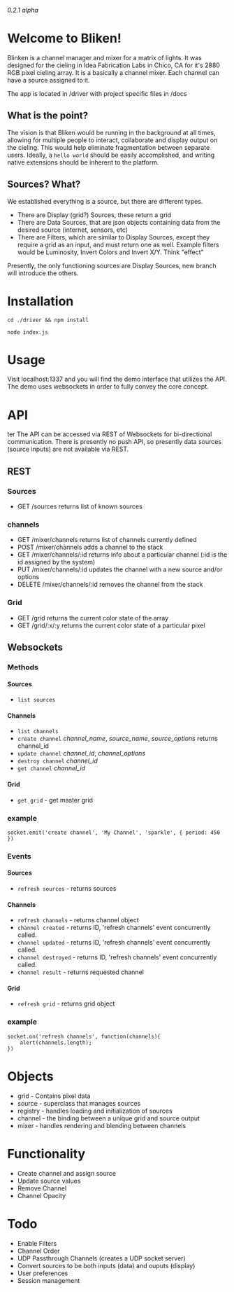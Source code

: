 _0.2.1 alpha_

# Welcome to Bliken!

Blinken is a channel manager and mixer for a matrix of lights. It was designed for the cieling in Idea Fabrication Labs in Chico, CA for it's 2880 RGB pixel cieling array. It is a basically a channel mixer. Each channel can have a source assigned to it.

The app is located in /driver with project specific files in /docs

## What is the point?

The vision is that Bliken would be running in the background at all times, allowing for multiple people to interact, collaborate and display output on the cieling. This would help eliminate fragmentation between separate users. Ideally, a `hello world` should be easily accomplished, and writing native extensions should be inherent to the platform.

## Sources? What?

We established everything is a source, but there are different types.

* There are Display (grid?) Sources, these return a grid
* There are Data Sources, that are json objects containing data from the desired source (internet, sensors, etc)
* There are Filters, which are similar to Display Sources, except they require a grid as an input, and must return one as well. Example filters would be Luminosity, Invert Colors and Invert X/Y. Think "effect"

Presently, the only functioning sources are Display Sources, new branch will introduce the others. 

# Installation

`cd ./driver && npm install`

`node index.js`

# Usage

Visit localhost:1337 and you will find the demo interface that utilizes the API. The demo uses websockets in order to fully convey the core concept. 

# API
ter
The API can be accessed via REST of Websockets for bi-directional communication. There is presently no push API, so presently data sources (source inputs) are not available via REST. 

## REST

### Sources

* GET /sources returns list of known sources

### channels

* GET /mixer/channels returns list of channels currently defined
* POST /mixer/channels adds a channel to the stack
* GET /mixer/channels/:id returns info about a particular channel (:id is the id assigned by the system)
* PUT /mixer/channels/:id updates the channel with a new source and/or options
* DELETE /mixer/channels/:id removes the channel from the stack

### Grid

* GET /grid returns the current color state of the array
* GET /grid/:x/:y returns the current color state of a particular pixel

## Websockets

### Methods

#### Sources

* `list sources`

#### Channels 

* `list channels` 
* `create channel` *channel_name*, *source_name*, *source_options* returns channel_id
* `update channel` *channel_id*, *channel_options*
* `destroy channel` *channel_id*
* `get channel` *channel_id*

#### Grid

* `get grid` - get master grid

### example 

```socket.emit('create channel', 'My Channel', 'sparkle', { period: 450 })```

### Events

#### Sources

* `refresh sources` - returns sources

#### Channels 

* `refresh channels` - returns channel object
* `channel created` - returns ID, 'refresh channels' event concurrently called.
* `channel updated` - returns ID, 'refresh channels' event concurrently called.
* `channel destroyed` - returns ID, 'refresh channels' event concurrently called.
* `channel result` - returns requested channel

#### Grid

* `refresh grid` - returns grid object

### example 

```
socket.on('refresh channels', function(channels){
	alert(channels.length);
})
```

# Objects

* grid - Contains pixel data
* source - superclass that manages sources
* registry - handles loading and initialization of sources
* channel - the binding between a unique grid and source output
* mixer - handles rendering and blending between channels 

# Functionality
- Create channel and assign source
- Update source values
- Remove Channel
- Channel Opacity

# Todo
- Enable Filters
- Channel Order
- UDP Passthrough Channels (creates a UDP socket server)
- Convert sources to be both inputs (data) and ouputs (display)
- User preferences
- Session management

